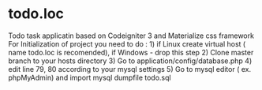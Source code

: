 # todo.loc
Todo task applicatin based on Codeigniter 3 and Materialize css framework
For Initialization of project you need to do :
	1) if Linux create virtual host ( name todo.loc is recomended), if Windows - drop this step
	2) Clone master branch to your hosts directory
	3) Go to application/config/database.php
	4) edit line 79, 80 according to your mysql settings
	5) Go to mysql editor ( ex. phpMyAdmin) and import mysql dumpfile  todo.sql
